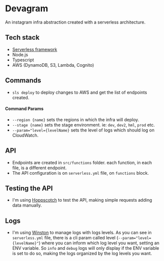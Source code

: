 # Devagram

An instagram infra abstraction created with a serverless architecture.

## Tech stack

- [Serverless framework](https://www.serverless.com/)
- Node.js
- Typescript
- AWS (DynamoDB, S3, Lambda, Cognito)

## Commands

- `sls deploy` to deploy changes to AWS and get the list of endpoints created.

#### Command Params

- `--region {name}` sets the regions in which the infra will deploy.
- `--stage {name}` sets the stage environment. ie: `dev`, `dev2`, `hml`, `prod` etc.
- `--param="level={levelName}` sets the level of logs which should log on CloudWatch.

## API

- Endpoints are created in `src/functions` folder. each function, in each file, is a different endpoint.
- The API configuration is on `serverless.yml` file, on `functions` block.

## Testing the API

- I'm using [Hoppscotch](https://hoppscotch.io/) to test the API, making simple requests adding data manually.

## Logs

- I'm using [Winston](https://github.com/winstonjs/winston/tree/2.x) to manage logs with logs levels. As you can see in `serverless.yml` file, there is a cli param called level (`--param="level={levelName}"`) where you can inform which log level you want, setting an ENV variable. So `info` and `debug` logs will only display if the ENV variable is set to do so, making the logs organized by the log levels you want.

